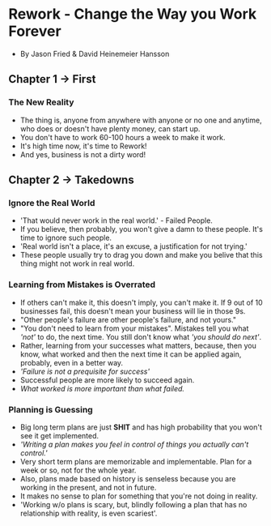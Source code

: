 # Rework - Change the Way you Work Forever
- By Jason Fried & David Heinemeier Hansson

## Chapter 1 -> First 

### The New Reality

- The thing is, anyone from anywhere with anyone or no one and anytime, who does or doesn't have plenty money, can start up. 
- You don't have to work 60-100 hours a week to make it work.
- It's high time now, it's time to Rework!
- And yes, business is not a dirty word!

## Chapter 2 -> Takedowns

### Ignore the Real World
- 'That would never work in the real world.' - Failed People.
- If you believe, then probably, you won't give a damn to these people. It's time to ignore such people.
- 'Real world isn't a place, it's an excuse, a justification for not trying.'
- These people usually try to drag you down and make you belive that this thing might not work in real world.

### Learning from Mistakes is Overrated
- If others can't make it, this doesn't imply, you can't make it. If 9 out of 10 businesses fail, this doesn't mean your business will lie in those 9s.
- "Other people's failure are other people's failure, and not yours."
- "You don't need to learn from your mistakes". Mistakes tell you what *'not'* to do, the next time. You still don't know what *'you should do next'*.
- Rather, learning from your successes what matters, because, then you know, what worked and then the next time it can be applied again, probably, even in a better way.
- *'Failure is not a prequisite for success'*
- Successful people are more likely to succeed again. 
- *What worked is more important than what failed.*

### Planning is Guessing
- Big long term plans are just **SHIT** and has high probability that you won't see it get implemented.
- *'Writing a plan makes you feel in control of things you actually can't control.'*
- Very short term plans are memorizable and implementable. Plan for a week or so, not for the whole year.
- Also, plans made based on history is senseless because you are working in the present, and not in future. 
- It makes no sense to plan for something that you're not doing in reality.
- 'Working w/o plans is scary, but, blindly following a plan that has no relationship with reality, is even scariest'.
